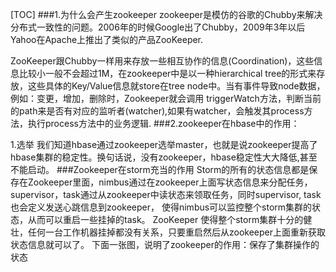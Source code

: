 [TOC]
###1.为什么会产生zookeeper
zookeeper是模仿的谷歌的Chubby来解决分布式一致性的问题。2006年的时候Google出了Chubby，2009年3年以后Yahoo在Apache上推出了类似的产品ZooKeeper.

ZooKeeper跟Chubby一样用来存放一些相互协作的信息(Coordination)，这些信息比较小一般不会超过1M，在zookeeper中是以一种hierarchical tree的形式来存放，这些具体的Key/Value信息就store在tree node中。当有事件导致node数据，例如：变更，增加，删除时，Zookeeper就会调用 triggerWatch方法，判断当前的path来是否有对应的监听者(watcher),如果有watcher，会触发其process方法，执行process方法中的业务逻辑.
###2.zookeeper在hbase中的作用：

1.选举
我们知道hbase通过zookeeper选举master，也就是说zookeeper提高了hbase集群的稳定性。换句话说，没有zookeeper，hbase稳定性大大降低,甚至不能启动。
###Zookeeper在storm充当的作用
Storm的所有的状态信息都是保存在Zookeeper里面，nimbus通过在zookeeper上面写状态信息来分配任务，
supervisor，task通过从zookeeper中读状态来领取任务，同时supervisor, task也会定义发送心跳信息到zookeeper，
使得nimbus可以监控整个storm集群的状态，从而可以重启一些挂掉的task。
ZooKeeper 使得整个storm集群十分的健壮，任何一台工作机器挂掉都没有关系，只要重启然后从zookeeper上面重新获取状态信息就可以了。
下面一张图，说明了zookeeper的作用：保存了集群操作的状态